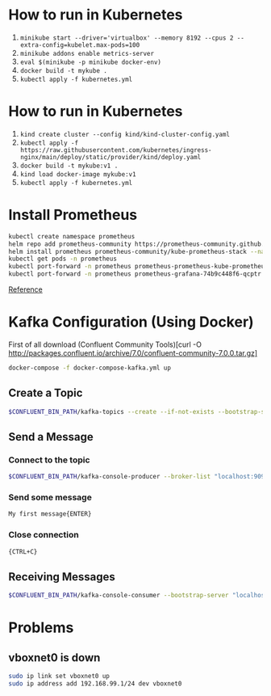 # How to run in Kubernetes

1. `minikube start --driver='virtualbox' --memory 8192 --cpus 2 --extra-config=kubelet.max-pods=100`
1. `minikube addons enable metrics-server`
1. `eval $(minikube -p minikube docker-env)`
1. `docker build -t mykube .`
1. `kubectl apply -f kubernetes.yml`

# How to run in Kubernetes

1. `kind create cluster --config kind/kind-cluster-config.yaml`
1. `kubectl apply -f https://raw.githubusercontent.com/kubernetes/ingress-nginx/main/deploy/static/provider/kind/deploy.yaml`
1. `docker build -t mykube:v1 .`
1. `kind load docker-image mykube:v1`
1. `kubectl apply -f kubernetes.yml`

# Install Prometheus
``` bash
kubectl create namespace prometheus
helm repo add prometheus-community https://prometheus-community.github.io/helm-charts
helm install prometheus prometheus-community/kube-prometheus-stack --namespace prometheus
kubectl get pods -n prometheus
kubectl port-forward -n prometheus prometheus-prometheus-kube-prometheus-prometheus-0 9090
kubectl port-forward -n prometheus prometheus-grafana-74b9c448f6-qcptr 3000
```
[Reference](https://www.magalix.com/blog/monitoring-of-kubernetes-cluster-through-prometheus-and-grafana)


# Kafka Configuration (Using Docker)
First of all download (Confluent Community Tools)[curl -O http://packages.confluent.io/archive/7.0/confluent-community-7.0.0.tar.gz]

``` bash
docker-compose -f docker-compose-kafka.yml up
```
## Create a Topic
``` bash
$CONFLUENT_BIN_PATH/kafka-topics --create --if-not-exists --bootstrap-server "localhost:9092" --topic "mytopic"
```

## Send a Message
### Connect to the topic
``` bash
$CONFLUENT_BIN_PATH/kafka-console-producer --broker-list "localhost:9092" --topic "mytopic"
```
### Send some message
``` bash
My first message{ENTER}
```

### Close connection
``` bash
{CTRL+C}
```

## Receiving Messages
``` bash
$CONFLUENT_BIN_PATH/kafka-console-consumer --bootstrap-server "localhost:9092" --from-beginning --topic "mytopic" --group "my-consumer-group"
```

# Problems
## vboxnet0 is down
``` bash
sudo ip link set vboxnet0 up
sudo ip address add 192.168.99.1/24 dev vboxnet0
```
